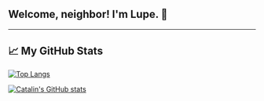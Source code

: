 ## Welcome, neighbor! I'm Lupe. 🖖

---

## &#x1f4c8; My GitHub Stats

[![Top Langs](https://github-readme-stats.vercel.app/api/top-langs/?username=gcamacho079&theme=cobalt&layout=compact)](https://github.com/anuraghazra/github-readme-stats)

[![Catalin's GitHub stats](https://github-readme-stats.vercel.app/api?username=gcamacho079&theme=cobalt&show_icons=true)](https://github.com/anuraghazra/github-readme-stats)

